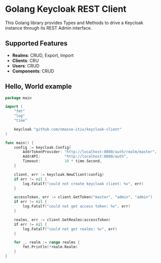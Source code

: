 # Golang Keycloak REST Client

This Golang library provides Types and Methods to drive a Keycloak instance through its REST Admin interface.

## Supported Features

* **Realms**: CRUD, Export, Import
* **Clients**: CRU
* **Users**: CRUD
* **Components**: CRUD

## Hello, World example

```go
package main

import (
	"fmt"
	"log"
	"time"

	keycloak "github.com/nmasse-itix/keycloak-client"
)

func main() {
	config := keycloak.Config{
		AddrTokenProvider: "http://localhost:8080/auth/realm/master",
		AddrAPI:           "http://localhost:8080/auth",
		Timeout:           10 * time.Second,
	}

	client, err := keycloak.NewClient(config)
	if err != nil {
		log.Fatalf("could not create keycloak client: %v", err)
	}

	accessToken, err := client.GetToken("master", "admin", "admin")
	if err != nil {
		log.Fatalf("could not get access token: %v", err)
	}

	realms, err := client.GetRealms(accessToken)
	if err != nil {
		log.Fatalf("could not get realms: %v", err)
	}

	for _, realm := range realms {
		fmt.Println(*realm.Realm)
	}
}
```
